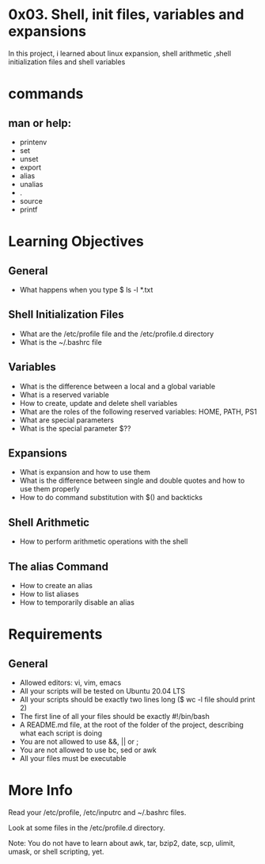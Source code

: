 # 0x03. Shell, init files, variables and expansions

In this project, i learned about linux expansion, shell arithmetic ,shell initialization files and shell variables

# commands

## man or help:

- printenv
- set
- unset
- export
- alias
- unalias
- .
- source
- printf

# Learning Objectives

## General

- What happens when you type $ ls -l *.txt
## Shell Initialization Files

- What are the /etc/profile file and the /etc/profile.d directory
- What is the ~/.bashrc file

## Variables

- What is the difference between a local and a global variable
- What is a reserved variable
- How to create, update and delete shell variables
- What are the roles of the following reserved variables: HOME, PATH, PS1
- What are special parameters
- What is the special parameter $??

## Expansions

- What is expansion and how to use them
- What is the difference between single and double quotes and how to use them properly
- How to do command substitution with $() and backticks

## Shell Arithmetic

- How to perform arithmetic operations with the shell

## The alias Command

- How to create an alias
- How to list aliases
- How to temporarily disable an alias

# Requirements

## General

- Allowed editors: vi, vim, emacs
- All your scripts will be tested on Ubuntu 20.04 LTS
- All your scripts should be exactly two lines long ($ wc -l file should print 2)
- The first line of all your files should be exactly #!/bin/bash
- A README.md file, at the root of the folder of the project, describing what each script is doing
- You are not allowed to use &&, || or ;
- You are not allowed to use bc, sed or awk
- All your files must be executable

# More Info

Read your /etc/profile, /etc/inputrc and ~/.bashrc files.

Look at some files in the /etc/profile.d directory.

Note: You do not have to learn about awk, tar, bzip2, date, scp, ulimit, umask, or shell scripting, yet.
